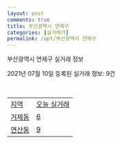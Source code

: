```yaml
---
layout: post
comments: true
title: 부산광역시 연제구
categories: [실거래가]
permalink: /apt/부산광역시 연제구
---
```


부산광역시 연제구 실거래 정보

2021년 07월 10일 등록된 실거래 정보: 9건

<script type="text/javascript">
  google.charts.load('current', {'packages':['corechart']});
  google.charts.setOnLoadCallback(drawChart);

  function drawChart() {
    var data = google.visualization.arrayToDataTable([['거래일', '매매', '전월세', '전매'], ['20-07', 256, 195, 13], ['20-08', 348, 221, 29], ['20-09', 386, 237, 8], ['20-10', 782, 294, 22], ['20-11', 711, 299, 35], ['20-12', 205, 246, 38], ['21-01', 183, 253, 8], ['21-02', 151, 247, 12], ['21-03', 249, 237, 16], ['21-04', 193, 191, 408], ['21-05', 324, 171, 93], ['21-06', 150, 134, 3], ['21-07', 3, 8, 0]]);

    var options = {
      title: '최근 1년간 유형별 거래량 추이',
      legend: { position: 'bottom' }
    };

    var chart = new google.visualization.LineChart(document.getElementById('columnchart_material'));
    chart.draw(data, (options));
  }
</script>

<div id="columnchart_material" style="width: 95%; margin-left: -35px"></div>
<br>
<table class="sortable">
  <tr>
    <td><a href="#">지역</a></td>
    <td><a href="#">오늘 실거래</a></td>
  </tr>

  
  <tr class="item">
    <td><a href="부산광역시 연제구 거제동">거제동</a></td>
    <td><a href="부산광역시 연제구 거제동">6</a></td>
  </tr>
    

  <tr class="item">
    <td><a href="부산광역시 연제구 연산동">연산동</a></td>
    <td><a href="부산광역시 연제구 연산동">9</a></td>
  </tr>
    


</table>


    